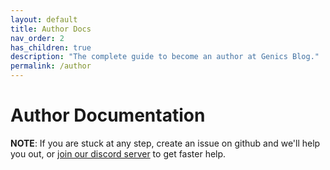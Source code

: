 ```yaml
---
layout: default
title: Author Docs
nav_order: 2
has_children: true
description: "The complete guide to become an author at Genics Blog."
permalink: /author
---
```


# Author Documentation

**NOTE**: If you are stuck at any step, create an issue on github and we'll help you out, or [join our discord server](https://discord.gg/qQEsNkF7F6) to get faster help.
